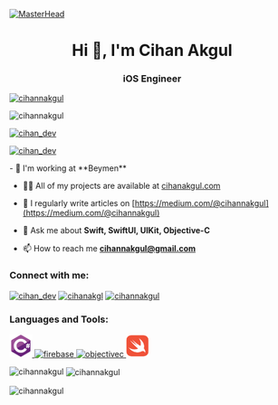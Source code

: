 [![MasterHead](https://www.appcul.com/assets/img/services/service-details-thumbnail-3.1.png)](https://www.cihanakgul.com)
<h1 align="center">Hi 👋, I'm Cihan Akgul</h1>
<h3 align="center">iOS Engineer</h3>

<p align="left"> <a href="https://github.com/ryo-ma/github-profile-trophy"><img src="https://github-profile-trophy.vercel.app/?username=cihannakgul" alt="cihannakgul" /></a> </p>

<p align="left"> <img src="https://komarev.com/ghpvc/?username=cihannakgul&label=Profile%20views&color=0e75b6&style=flat" alt="cihannakgul" /> </p>


<p align="left"> <a href="https://twitter.com/cihan_dev" target="blank"><img src="https://img.shields.io/twitter/follow/cihan_dev?logo=twitter&style=for-the-badge" alt="cihan_dev" /></a> </p>


<p align="left"> <a href="https://medium.com/@cihannakgul" target="blank"><img src="https://img.shields.io/badge/Medium-12100E?color=0e75b6&style=flat&logo=medium&logoColor=white" alt="cihan_dev" /></a> </p>
- 🔭 I'm working at **Beymen**

- 👨‍💻 All of my projects are available at [cihanakgul.com](https://www.cihanakgul.com)

- 📝 I regularly write articles on [https://medium.com/@cihannakgul](https://medium.com/@cihannakgul)

- 💬 Ask me about **Swift, SwiftUI, UIKit, Objective-C**

- 📫 How to reach me **cihannakgul@gmail.com**

<h3 align="left">Connect with me:</h3>
<p align="left">
<a href="https://twitter.com/cihan_dev" target="blank"><img align="center" src="https://raw.githubusercontent.com/rahuldkjain/github-profile-readme-generator/master/src/images/icons/Social/twitter.svg" alt="cihan_dev" height="30" width="40" /></a>
<a href="https://linkedin.com/in/cihanakgl" target="blank"><img align="center" src="https://raw.githubusercontent.com/rahuldkjain/github-profile-readme-generator/master/src/images/icons/Social/linked-in-alt.svg" alt="cihanakgl" height="30" width="40" /></a>
<a href="https://medium.com/cihannakgul" target="blank"><img align="center" src="https://raw.githubusercontent.com/rahuldkjain/github-profile-readme-generator/master/src/images/icons/Social/medium.svg" alt="cihannakgul" height="30" width="40" /></a>
</p>

<h3 align="left">Languages and Tools:</h3>
<p align="left"> <a href="https://www.w3schools.com/cs/" target="_blank" rel="noreferrer"> <img src="https://raw.githubusercontent.com/devicons/devicon/master/icons/csharp/csharp-original.svg" alt="csharp" width="40" height="40"/> </a> <a href="https://firebase.google.com/" target="_blank" rel="noreferrer"> <img src="https://www.vectorlogo.zone/logos/firebase/firebase-icon.svg" alt="firebase" width="40" height="40"/> </a> <a href="https://developer.apple.com/library/archive/documentation/Cocoa/Conceptual/ProgrammingWithObjectiveC/Introduction/Introduction.html" target="_blank" rel="noreferrer"> <img src="https://www.vectorlogo.zone/logos/apple_objectivec/apple_objectivec-icon.svg" alt="objectivec" width="40" height="40"/> </a> <a href="https://developer.apple.com/swift/" target="_blank" rel="noreferrer"> <img src="https://raw.githubusercontent.com/devicons/devicon/master/icons/swift/swift-original.svg" alt="swift" width="40" height="40"/> </a> </p>

<p><img align="left" src="https://github-readme-stats.vercel.app/api/top-langs?username=cihannakgul&show_icons=true&locale=en&layout=compact" alt="cihannakgul" /></p>

<p>&nbsp;<img align="center" src="https://github-readme-stats.vercel.app/api?username=cihannakgul&show_icons=true&locale=en" alt="cihannakgul" /></p>

<p><img align="center" src="https://github-readme-streak-stats.herokuapp.com/?user=cihannakgul&" alt="cihannakgul" /></p>
